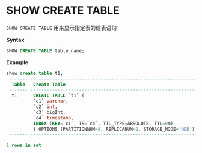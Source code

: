 # SHOW CREATE TABLE

`SHOW CREATE TABLE` 用来显示指定表的建表语句

**Syntax**

```sql
SHOW CREATE TABLE table_name;
```

**Example**

```sql
show create table t1;
 ------- ---------------------------------------------------------------
  Table   Create Table
 ------- ---------------------------------------------------------------
  t1      CREATE TABLE `t1` (
          `c1` varchar,
          `c2` int,
          `c3` bigInt,
          `c4` timestamp,
          INDEX (KEY=`c1`, TS=`c4`, TTL_TYPE=ABSOLUTE, TTL=0m)
          ) OPTIONS (PARTITIONNUM=8, REPLICANUM=2, STORAGE_MODE='HDD');
 ------- ---------------------------------------------------------------

1 rows in set
```